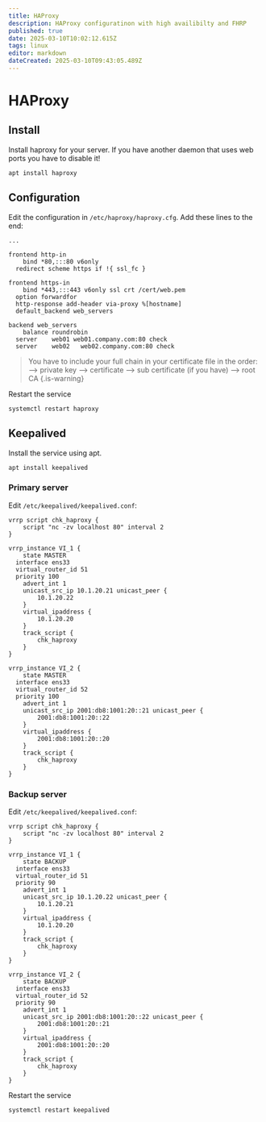 ```yaml
---
title: HAProxy
description: HAProxy configuratinon with high availibilty and FHRP
published: true
date: 2025-03-10T10:02:12.615Z
tags: linux
editor: markdown
dateCreated: 2025-03-10T09:43:05.489Z
---
```


# HAProxy

## Install
Install haproxy for your server. If you have another daemon that uses web ports you have to disable it!
```
apt install haproxy
```

## Configuration
Edit the configuration in `/etc/haproxy/haproxy.cfg`. Add these lines to the end:
```
...

frontend http-in
	bind *80,:::80 v6only
  redirect scheme https if !{ ssl_fc }
  
frontend https-in
	bind *443,:::443 v6only ssl crt /cert/web.pem
  option forwardfor
  http-response add-header via-proxy %[hostname]
  default_backend web_servers
  
backend web_servers
	balance roundrobin
  server	web01 web01.company.com:80 check
  server	web02	web02.company.com:80 check

```
> You have to include your full chain in your certificate file in the order:
> --> private key
> --> certificate
> --> sub certificate (if you have)
> --> root CA
>{.is-warning}

Restart the service
```
systemctl restart haproxy
```

## Keepalived
Install the service using apt.
```
apt install keepalived
```

### Primary server
Edit `/etc/keepalived/keepalived.conf`:
```
vrrp script chk_haproxy {
	script "nc -zv localhost 80" interval 2
}

vrrp_instance VI_1 { 
	state MASTER 
  interface ens33 
  virtual_router_id 51 
  priority 100
	advert_int 1
	unicast_src_ip 10.1.20.21 unicast_peer {
		10.1.20.22
	}
	virtual_ipaddress {
		10.1.20.20
	}
	track_script {
		chk_haproxy
	}
}

vrrp_instance VI_2 {
	state MASTER 
  interface ens33 
  virtual_router_id 52 
  priority 100
	advert_int 1
	unicast_src_ip 2001:db8:1001:20::21 unicast_peer {
		2001:db8:1001:20::22
	}
	virtual_ipaddress {
		2001:db8:1001:20::20
	}
	track_script {
		chk_haproxy
	}
}
```

### Backup server
Edit `/etc/keepalived/keepalived.conf`:
```
vrrp script chk_haproxy {
	script "nc -zv localhost 80" interval 2
}

vrrp_instance VI_1 { 
	state BACKUP 
  interface ens33 
  virtual_router_id 51 
  priority 90
	advert_int 1
	unicast_src_ip 10.1.20.22 unicast_peer {
		10.1.20.21
	}
	virtual_ipaddress {
		10.1.20.20
	}
	track_script {
		chk_haproxy
	}
}

vrrp_instance VI_2 {
	state BACKUP 
  interface ens33 
  virtual_router_id 52 
  priority 90
	advert_int 1
	unicast_src_ip 2001:db8:1001:20::22 unicast_peer {
		2001:db8:1001:20::21
	}
	virtual_ipaddress {
		2001:db8:1001:20::20
	}
	track_script {
		chk_haproxy
	}
}
```

Restart the service
```
systemctl restart keepalived
```